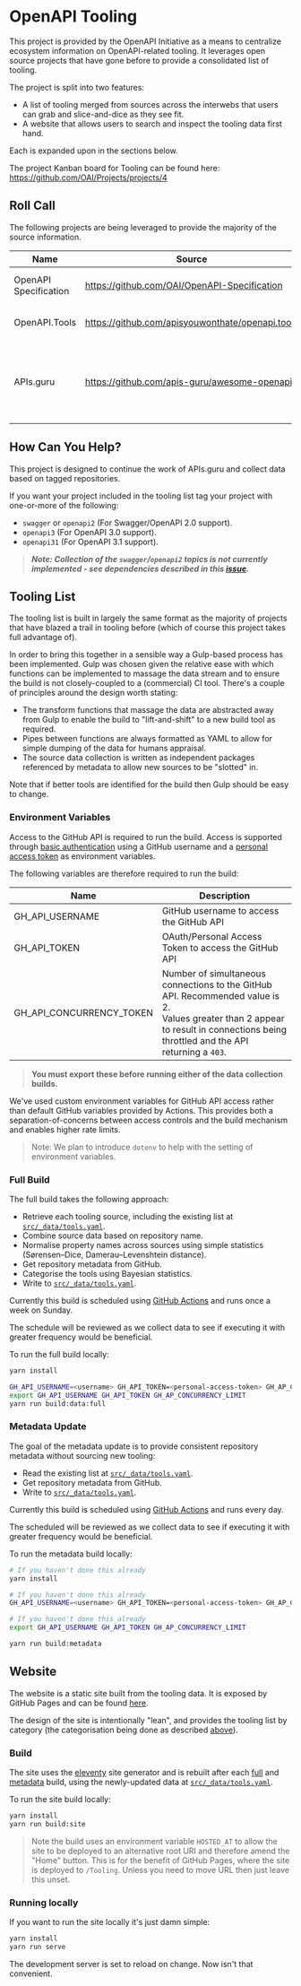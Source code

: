 # OpenAPI Tooling

This project is provided by the OpenAPI Initiative as a means to centralize ecosystem information on OpenAPI-related tooling. It leverages open source projects that have gone before to provide a consolidated list of tooling.

The project is split into two features:

* A list of tooling merged from sources across the interwebs that users can grab and slice-and-dice as they see fit.
* A website that allows users to search and inspect the tooling data first hand.

Each is expanded upon in the sections below.

The project Kanban board for Tooling can be found here: https://github.com/OAI/Projects/projects/4

## Roll Call

The following projects are being leveraged to provide the majority of the source information.

| Name | Source | Description |
| ---- | ------ | ----------- |
| OpenAPI Specification | https://github.com/OAI/OpenAPI-Specification | IMPLEMENTATIONS.md file containing tooling list. |
| OpenAPI.Tools | https://github.com/apisyouwonthate/openapi.tools | APIs Your Won't Hate efforts to create uber list of tooling. |
| APIs.guru | https://github.com/apis-guru/awesome-openapi3 | Repository/site based on tagged repositories in Github.<br>This repository reuses the build approach rather than pulling the list from the source. |

## How Can You Help?

This project is designed to continue the work of APIs.guru and collect data based on tagged repositories.

If you want your project included in the tooling list tag your project with one-or-more of the following:

* `swagger` or `openapi2` (For Swagger/OpenAPI 2.0 support). 
* `openapi3` (For OpenAPI 3.0 support).
* `openapi31` (For OpenAPI 3.1 support).

> ***Note: Collection of the `swagger`/`openapi2` topics is not currently implemented - see dependencies described in this [issue](https://github.com/OAI/Tooling/issues/19).***

## Tooling List

The tooling list is built in largely the same format as the majority of projects that have blazed a trail in tooling before (which of course this project takes full advantage of).

In order to bring this together in a sensible way a Gulp-based process has been implemented. Gulp was chosen given the relative ease with which functions can be implemented to massage the data stream and to ensure the build is not closely-coupled to a (commercial) CI tool. There's a couple of principles around the design worth stating:

* The transform functions that massage the data are abstracted away from Gulp to enable the build to "lift-and-shift" to a new build tool as required.
* Pipes between functions are always formatted as YAML to allow for simple dumping of the data for humans appraisal.
* The source data collection is written as independent packages referenced by metadata to allow new sources to be "slotted" in.

Note that if better tools are identified for the build then Gulp should be easy to change.

### Environment Variables

Access to the GitHub API is required to run the build. Access is supported through [basic authentication](https://docs.github.com/en/rest/guides/getting-started-with-the-rest-api#authentication) using a GitHub username and a [personal access token](https://github.com/settings/tokens/new) as environment variables.

The following variables are therefore required to run the build:

| Name | Description |
| ---- | ----------- |
| GH_API_USERNAME | GitHub username to access the GitHub API |
| GH_API_TOKEN | OAuth/Personal Access Token to access the GitHub API |
| GH_API_CONCURRENCY_TOKEN | Number of simultaneous connections to the GitHub API. Recommended value is 2.<br>Values greater than 2 appear to result in connections being throttled and the API returning a `403`. | 

>**You must export these before running either of the data collection builds.**

We've used custom environment variables for GitHub API access rather than default GitHub variables provided by Actions.  This provides both a separation-of-concerns between access controls and the build mechanism and enables higher rate limits.

> Note: We plan to introduce `dotenv` to help with the setting of environment variables.

### Full Build

The full build takes the following approach:

* Retrieve each tooling source, including the existing list at [`src/_data/tools.yaml`](src/_data/tools.yaml).
* Combine source data based on repository name.
* Normalise property names across sources using simple statistics (Sørensen–Dice, Damerau–Levenshtein distance).
* Get repository metadata from GitHub.
* Categorise the tools using Bayesian statistics.
* Write to [`src/_data/tools.yaml`](src/_data/tools.yaml).

Currently this build is scheduled using [GitHub Actions](.github/workflows/full.yaml) and runs once a week on Sunday.

The schedule will be reviewed as we collect data to see if executing it with greater frequency would be beneficial.

To run the full build locally:

```bash
yarn install

GH_API_USERNAME=<username> GH_API_TOKEN=<personal-access-token> GH_AP_CONCURRENCY_LIMIT=2
export GH_API_USERNAME GH_API_TOKEN GH_AP_CONCURRENCY_LIMIT
yarn run build:data:full
```

### Metadata Update

The goal of the metadata update is to provide consistent repository metadata without sourcing new tooling:

* Read the existing list at [`src/_data/tools.yaml`](src/_data/tools.yaml).
* Get repository metadata from GitHub.
* Write to [`src/_data/tools.yaml`](src/_data/tools.yaml).

Currently this build is scheduled using [GitHub Actions](.github/workflows/metadata.yaml) and runs every day.

The scheduled will be reviewed as we collect data to see if executing it with greater frequency would be beneficial.

To run the metadata build locally:

```bash
# If you haven't done this already
yarn install 

# If you haven't done this already
GH_API_USERNAME=<username> GH_API_TOKEN=<personal-access-token> GH_AP_CONCURRENCY_LIMIT=2

# If you haven't done this already
export GH_API_USERNAME GH_API_TOKEN GH_AP_CONCURRENCY_LIMIT 

yarn run build:metadata
```

## Website

The website is a static site built from the tooling data. It is exposed by GitHub Pages and can be found [here](https://oai.github.io/Tooling).

The design of the site is intentionally "lean", and provides the tooling list by category (the categorisation being done as described [above](#full-build)).

### Build

The site uses the [eleventy](https://www.11ty.dev/) site generator and is rebuilt after each [full](#full-build) and [metadata](#metadata-update) build, using the newly-updated data at [`src/_data/tools.yaml`](src/_data/tools.yaml).

To run the site build locally:

```bash
yarn install
yarn run build:site
```

> Note the build uses an environment variable `HOSTED_AT` to allow the site to be deployed to an alternative root URI and therefore amend the "Home" button. This is for the benefit of GitHub Pages, where the site is deployed to `/Tooling`. Unless you need to move URL then just leave this unset.

### Running locally

If you want to run the site locally it's just damn simple:

```bash
yarn install
yarn run serve
```

The development server is set to reload on change. Now isn't that convenient.